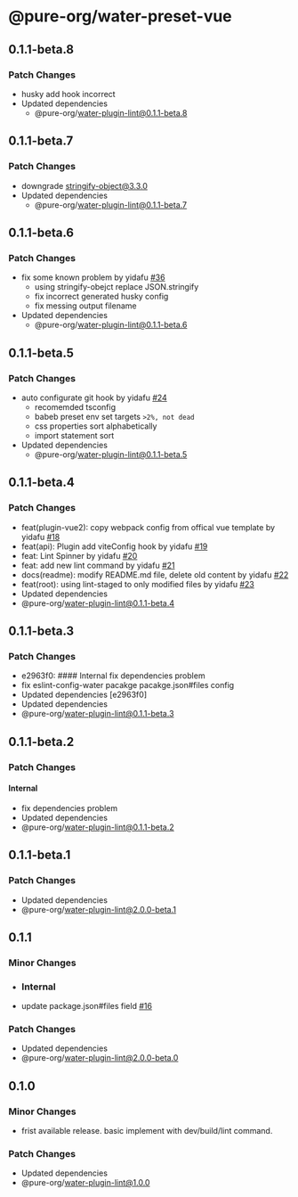 # @pure-org/water-preset-vue

## 0.1.1-beta.8

### Patch Changes

- husky add hook incorrect
- Updated dependencies
  - @pure-org/water-plugin-lint@0.1.1-beta.8

## 0.1.1-beta.7

### Patch Changes

- downgrade stringify-object@3.3.0
- Updated dependencies
  - @pure-org/water-plugin-lint@0.1.1-beta.7

## 0.1.1-beta.6

### Patch Changes

- fix some known problem by yidafu [#36](https://github.com/yidafu/pure-water/pull/36)
  - using stringify-obejct replace JSON.stringify
  - fix incorrect generated husky config
  - fix messing output filename
- Updated dependencies
  - @pure-org/water-plugin-lint@0.1.1-beta.6

## 0.1.1-beta.5

### Patch Changes

- auto configurate git hook by yidafu [#24](https://github.com/yidafu/pure-water/issues/24)
  - recomemded tsconfig
  - babeb preset env set targets `>2%, not dead`
  - css properties sort alphabetically
  - import statement sort
- Updated dependencies
  - @pure-org/water-plugin-lint@0.1.1-beta.5

## 0.1.1-beta.4

### Patch Changes

- feat(plugin-vue2): copy webpack config from offical vue template by yidafu [#18](https://github.com/yidafu/pure-water/pull/18)
- feat(api): Plugin add viteConfig hook by yidafu [#19](https://github.com/yidafu/pure-water/pull/19)
- feat: Lint Spinner by yidafu [#20](https://github.com/yidafu/pure-water/pull/20)
- feat: add new lint command by yidafu [#21](https://github.com/yidafu/pure-water/pull/21)
- docs(readme): modify README.md file, delete old content by yidafu [#22](https://github.com/yidafu/pure-water/pull/22)
- feat(root): using lint-staged to only modified files by yidafu [#23](https://github.com/yidafu/pure-water/pull/23)
- Updated dependencies
- @pure-org/water-plugin-lint@0.1.1-beta.4

## 0.1.1-beta.3

### Patch Changes

- e2963f0: #### Internal fix dependencies problem
- fix eslint-config-water pacakge pacakge.json#files config
- Updated dependencies [e2963f0]
- Updated dependencies
- @pure-org/water-plugin-lint@0.1.1-beta.3

## 0.1.1-beta.2

### Patch Changes

#### Internal

- fix dependencies problem
- Updated dependencies
- @pure-org/water-plugin-lint@0.1.1-beta.2

## 0.1.1-beta.1

### Patch Changes

- Updated dependencies
- @pure-org/water-plugin-lint@2.0.0-beta.1

## 0.1.1

### Minor Changes

- ### Internal

- update package.json#files field [#16](https://github.com/yidafu/pure-water/pull/16)

### Patch Changes

- Updated dependencies
- @pure-org/water-plugin-lint@2.0.0-beta.0

## 0.1.0

### Minor Changes

- frist available release. basic implement with dev/build/lint command.

### Patch Changes

- Updated dependencies
- @pure-org/water-plugin-lint@1.0.0
